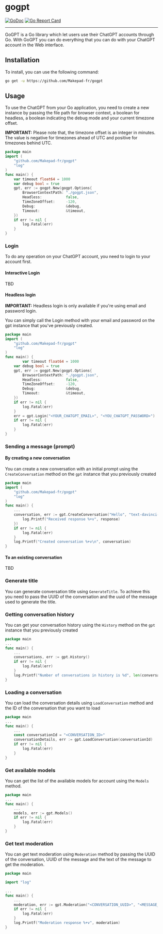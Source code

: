 # gogpt
[![GoDoc](https://godoc.org/github.com/Makepad-fr/gogpt?status.svg)](https://godoc.org/github.com/Makepad-fr/gogpt)
[![Go Report Card](https://goreportcard.com/badge/github.com/Makepad-fr/gogpt)](https://goreportcard.com/report/github.com/Makepad-fr/gogpt)

---

GoGPT is a Go library which let users use their ChatGPT accounts through Go.
With GoGPT you can do everything that you can do with your ChatGPT account in the Web interface.


## Installation

To install, you can use the following command:
```bash
go get -u https://github.com/Makepad-fr/gogpt
```

## Usage

To use the ChatGPT from your Go application, you need to create a new instance by passing the file path for browser context, a boolean for headless, a boolean indicating the debug mode and your current timezone offset.

**IMPORTANT:** Please note that, the timezone offset is an integer in minutes. The value is negative for timezones ahead of UTC and positive for timezones behind UTC.

```go
package main
import (
	"github.com/Makepad-fr/gogpt"
	"log"
)
func main() {
	var timeout float64 = 1000
	var debug bool = true
	gpt, err := gogpt.New(gogpt.Options{
		BrowserContextPath: "./gogpt.json",
		Headless:           false,
		TimeZoneOffset:     -120,
		Debug:              &debug,
		Timeout:            &timeout,
	})
	if err != nil {
		log.Fatal(err)
	}
}   
```

### Login

To do any operation on your ChatGPT account, you need to login to your account first.

#### Interactive Login

TBD

#### Headless login

**IMPORTANT:** Headless login is only available if you're using email and password login.

You can simply call the Login method with your email and password on the gpt instance that you've previously created.

```go
package main
import (
	"github.com/Makepad-fr/gogpt"
	"log"
)
func main() {
        var timeout float64 = 1000
	var debug bool = true
	gpt, err := gogpt.New(gogpt.Options{
		BrowserContextPath: "./gogpt.json",
		Headless:           false,
		TimeZoneOffset:     -120,
		Debug:              &debug,
		Timeout:            &timeout,
	})
	if err != nil {
		log.Fatal(err)
	}
	err = gpt.Login("<YOUR_CHATGPT_EMAIL>", "<YOU_CHATGPT_PASSWORD>")
	if err != nil {
		log.Fatal(err)
	}
}
```

### Sending a message (prompt)

#### By creating a new conversation

You can create a new conversation with an initial prompt using the `CreateConversation` method on the `gpt` instance that you previously created

```go
package main
import (
	"github.com/Makepad-fr/gogpt"
	"log"
)
func main() {
	...
	conversation, err := gpt.CreateConversation("Hello", "text-davinci-002-render-sha", func(response gogpt.ConversationResponse) {
		log.Printf("Received response %+v", response)
	})
	if err != nil {
		log.Fatal(err)
	}
	log.Printf("Created conversation %+v\n", conversation)
}
```

#### To an existing conversation

TBD

### Generate title

You can generate conversation title using `GenerateTitle`. To achieve this you need to pass the UUID of the conversation and the uuid of the message used to generate the title.

### Getting conversation history

You can get your conversation history using the `History` method on the `gpt` instance that you previously created

```go
package main
... 
func main() {
	...
	conversations, err := gpt.History()
	if err != nil {
		log.Fatal(err)
	}
	log.Printf("Number of conversations in history is %d", len(conversations))
}
```

### Loading a conversation

You can load the conversation details using `LoadConversation` method and the ID of the conversation that you want to load

```go
package main
...
func main() {
	...
	const conversationId = "<CONVERSATION_ID>"
	conversationDetails, err := gpt.LoadConversation(conversationId)
	if err != nil {
		log.Fatal(err)
	}
}
```

### Get available models

You can get the list of the available models for account using the `Models` method.

```go
package main
...
func main() {
	...
	models, err := gpt.Models()
	if err != nil {
		log.Fatal(err)
	}
}
```

### Get text moderation

You can get text moderation using `Moderation` method by passing the UUID of the conversation, UUID of the message and the text of the message to get the moderation.

```go
package main

import "log"

...
func main() {
	...
	moderation, err := gpt.Moderation("<CONVERSATION_UUID>", "<MESSAGE_UUID>", "<MESSAGE_TEXT>")
	if err != nil {
		log.Fatal(err)
	}
	log.Printf("Moderation response %+v", moderation)
}
```




